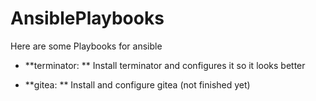 # AnsiblePlaybooks
Here are some Playbooks for ansible

- **terminator: **
Install terminator and configures it so it looks better

- **gitea: **
Install and configure gitea (not finished yet)
